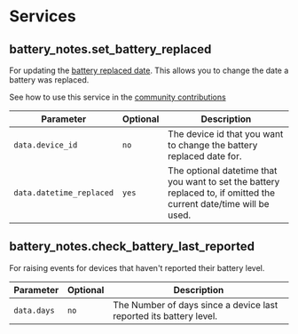 # Services

## battery_notes.set_battery_replaced

For updating the [battery replaced date](./entities.md#battery-replaced). This allows you to change the date a battery was replaced.

See how to use this service in the [community contributions](./community.md)

| Parameter                | Optional | Description                                                                                                           |
| ------------------------ | -------- | --------------------------------------------------------------------------------------------------------------------- |
| `data.device_id`      | `no`    | The device id that you want to change the battery replaced date for. |
| `data.datetime_replaced` | `yes`    | The optional datetime that you want to set the battery replaced to, if omitted the current date/time will be used. |



## battery_notes.check_battery_last_reported

For raising events for devices that haven't reported their battery level.

| Parameter                | Optional | Description                                                                                                           |
| ------------------------ | -------- | --------------------------------------------------------------------------------------------------------------------- |
| `data.days`      | `no`    |  The Number of days since a device last reported its battery level. |

